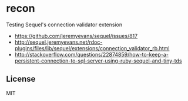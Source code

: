 
# recon

Testing Sequel's connection validator extension

* https://github.com/jeremyevans/sequel/issues/817
* http://sequel.jeremyevans.net/rdoc-plugins/files/lib/sequel/extensions/connection_validator_rb.html
* http://stackoverflow.com/questions/22874859/how-to-keep-a-persistent-connection-to-sql-server-using-ruby-sequel-and-tiny-tds


## License

MIT

